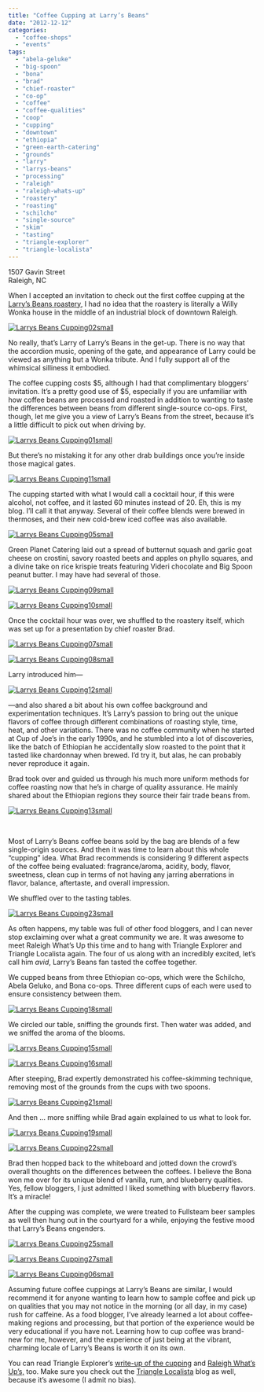 ```yaml
---
title: "Coffee Cupping at Larry’s Beans"
date: "2012-12-12"
categories:
  - "coffee-shops"
  - "events"
tags:
  - "abela-geluke"
  - "big-spoon"
  - "bona"
  - "brad"
  - "chief-roaster"
  - "co-op"
  - "coffee"
  - "coffee-qualities"
  - "coop"
  - "cupping"
  - "downtown"
  - "ethiopia"
  - "green-earth-catering"
  - "grounds"
  - "larry"
  - "larrys-beans"
  - "processing"
  - "raleigh"
  - "raleigh-whats-up"
  - "roastery"
  - "roasting"
  - "schilcho"
  - "single-source"
  - "skim"
  - "tasting"
  - "triangle-explorer"
  - "triangle-localista"
---
```


1507 Gavin Street\
Raleigh, NC

When I accepted an invitation to check out the first coffee cupping at the [Larry’s Beans roastery](http://www.larrysbeans.com/), I had no idea that the roastery is literally a Willy Wonka house in the middle of an industrial block of downtown Raleigh.




<div class="caption">

[![](http://s3.amazonaws.com/thegourmez-wpmedia/2012/12/Larrys-Beans-Cupping02small.jpg "Larrys Beans Cupping02small")](http://s3.amazonaws.com/thegourmez-wpmedia/2012/12/Larrys-Beans-Cupping02small.jpg)</div>


No really, that’s Larry of Larry’s Beans in the get-up. There is no way that the accordion music, opening of the gate, and appearance of Larry could be viewed as anything but a Wonka tribute. And I fully support all of the whimsical silliness it embodied.

The coffee cupping costs $5, although I had that complimentary bloggers’ invitation. It’s a pretty good use of $5, especially if you are unfamiliar with how coffee beans are processed and roasted in addition to wanting to taste the differences between beans from different single-source co-ops. First, though, let me give you a view of Larry’s Beans from the street, because it’s a little difficult to pick out when driving by.




<div class="caption">

[![](http://s3.amazonaws.com/thegourmez-wpmedia/2012/12/Larrys-Beans-Cupping01small-1024x279.jpg "Larrys Beans Cupping01small")](http://s3.amazonaws.com/thegourmez-wpmedia/2012/12/Larrys-Beans-Cupping01small.jpg)</div>


But there’s no mistaking it for any other drab buildings once you’re inside those magical gates.

[![](http://s3.amazonaws.com/thegourmez-wpmedia/2012/12/Larrys-Beans-Cupping11small.jpg "Larrys Beans Cupping11small")](http://s3.amazonaws.com/thegourmez-wpmedia/2012/12/Larrys-Beans-Cupping11small.jpg)

The cupping started with what I would call a cocktail hour, if this were alcohol, not coffee, and it lasted 60 minutes instead of 20. Eh, this is my blog. I’ll call it that anyway. Several of their coffee blends were brewed in thermoses, and their new cold-brew iced coffee was also available.

[![](http://s3.amazonaws.com/thegourmez-wpmedia/2012/12/Larrys-Beans-Cupping05small.jpg "Larrys Beans Cupping05small")](http://s3.amazonaws.com/thegourmez-wpmedia/2012/12/Larrys-Beans-Cupping05small.jpg)

Green Planet Catering laid out a spread of butternut squash and garlic goat cheese on crostini, savory roasted beets and apples on phyllo squares, and a divine take on rice krispie treats featuring Videri chocolate and Big Spoon peanut butter. I may have had several of those.

[![](http://s3.amazonaws.com/thegourmez-wpmedia/2012/12/Larrys-Beans-Cupping09small.jpg "Larrys Beans Cupping09small")](http://s3.amazonaws.com/thegourmez-wpmedia/2012/12/Larrys-Beans-Cupping09small.jpg)

[![](http://s3.amazonaws.com/thegourmez-wpmedia/2012/12/Larrys-Beans-Cupping10small.jpg "Larrys Beans Cupping10small")](http://s3.amazonaws.com/thegourmez-wpmedia/2012/12/Larrys-Beans-Cupping10small.jpg)

Once the cocktail hour was over, we shuffled to the roastery itself, which was set up for a presentation by chief roaster Brad.

[![](http://s3.amazonaws.com/thegourmez-wpmedia/2012/12/Larrys-Beans-Cupping07small.jpg "Larrys Beans Cupping07small")](http://s3.amazonaws.com/thegourmez-wpmedia/2012/12/Larrys-Beans-Cupping07small.jpg)




<div class="caption">

[![](http://s3.amazonaws.com/thegourmez-wpmedia/2012/12/Larrys-Beans-Cupping08small.jpg "Larrys Beans Cupping08small")](http://s3.amazonaws.com/thegourmez-wpmedia/2012/12/Larrys-Beans-Cupping08small.jpg)</div>


Larry introduced him—

[![](http://s3.amazonaws.com/thegourmez-wpmedia/2012/12/Larrys-Beans-Cupping12small.jpg "Larrys Beans Cupping12small")](http://s3.amazonaws.com/thegourmez-wpmedia/2012/12/Larrys-Beans-Cupping12small.jpg)

—and also shared a bit about his own coffee background and experimentation techniques. It’s Larry’s passion to bring out the unique flavors of coffee through different combinations of roasting style, time, heat, and other variations. There was no coffee community when he started at Cup of Joe’s in the early 1990s, and he stumbled into a lot of discoveries, like the batch of Ethiopian he accidentally slow roasted to the point that it tasted like chardonnay when brewed. I’d try it, but alas, he can probably never reproduce it again.

Brad took over and guided us through his much more uniform methods for coffee roasting now that he’s in charge of quality assurance. He mainly shared about the Ethiopian regions they source their fair trade beans from.

[![](http://s3.amazonaws.com/thegourmez-wpmedia/2012/12/Larrys-Beans-Cupping13small.jpg "Larrys Beans Cupping13small")](http://s3.amazonaws.com/thegourmez-wpmedia/2012/12/Larrys-Beans-Cupping13small.jpg)

 

Most of Larry’s Beans coffee beans sold by the bag are blends of a few single-origin sources. And then it was time to learn about this whole “cupping” idea. What Brad recommends is considering 9 different aspects of the coffee being evaluated: fragrance/aroma, acidity, body, flavor, sweetness, clean cup in terms of not having any jarring aberrations in flavor, balance, aftertaste, and overall impression.

We shuffled over to the tasting tables.

[![](http://s3.amazonaws.com/thegourmez-wpmedia/2012/12/Larrys-Beans-Cupping23small.jpg "Larrys Beans Cupping23small")](http://s3.amazonaws.com/thegourmez-wpmedia/2012/12/Larrys-Beans-Cupping23small.jpg)

As often happens, my table was full of other food bloggers, and I can never stop exclaiming over what a great community we are. It was awesome to meet Raleigh What’s Up this time and to hang with Triangle Explorer and Triangle Localista again. The four of us along with an incredibly excited, let’s call him _avid_, Larry’s Beans fan tasted the coffee together.

We cupped beans from three Ethiopian co-ops, which were the Schilcho, Abela Geluko, and Bona co-ops. Three different cups of each were used to ensure consistency between them.




<div class="caption">

[![](http://s3.amazonaws.com/thegourmez-wpmedia/2012/12/Larrys-Beans-Cupping18small.jpg "Larrys Beans Cupping18small")](http://s3.amazonaws.com/thegourmez-wpmedia/2012/12/Larrys-Beans-Cupping18small.jpg)</div>


We circled our table, sniffing the grounds first. Then water was added, and we sniffed the aroma of the blooms.

[![](http://s3.amazonaws.com/thegourmez-wpmedia/2012/12/Larrys-Beans-Cupping15small.jpg "Larrys Beans Cupping15small")](http://s3.amazonaws.com/thegourmez-wpmedia/2012/12/Larrys-Beans-Cupping15small.jpg)

[![](http://s3.amazonaws.com/thegourmez-wpmedia/2012/12/Larrys-Beans-Cupping16small.jpg "Larrys Beans Cupping16small")](http://s3.amazonaws.com/thegourmez-wpmedia/2012/12/Larrys-Beans-Cupping16small.jpg)

After steeping, Brad expertly demonstrated his coffee-skimming technique, removing most of the grounds from the cups with two spoons.

[![](http://s3.amazonaws.com/thegourmez-wpmedia/2012/12/Larrys-Beans-Cupping21small.jpg "Larrys Beans Cupping21small")](http://s3.amazonaws.com/thegourmez-wpmedia/2012/12/Larrys-Beans-Cupping21small.jpg)

And then … more sniffing while Brad again explained to us what to look for.




<div class="caption">

[![](http://s3.amazonaws.com/thegourmez-wpmedia/2012/12/Larrys-Beans-Cupping19small.jpg "Larrys Beans Cupping19small")](http://s3.amazonaws.com/thegourmez-wpmedia/2012/12/Larrys-Beans-Cupping19small.jpg)</div>


[![](http://s3.amazonaws.com/thegourmez-wpmedia/2012/12/Larrys-Beans-Cupping22small.jpg "Larrys Beans Cupping22small")](http://s3.amazonaws.com/thegourmez-wpmedia/2012/12/Larrys-Beans-Cupping22small.jpg)

Brad then hopped back to the whiteboard and jotted down the crowd’s overall thoughts on the differences between the coffees. I believe the Bona won me over for its unique blend of vanilla, rum, and blueberry qualities. Yes, fellow bloggers, I just admitted I liked something with blueberry flavors. It’s a miracle!

After the cupping was complete, we were treated to Fullsteam beer samples as well then hung out in the courtyard for a while, enjoying the festive mood that Larry’s Beans engenders.




<div class="caption">

[![](http://s3.amazonaws.com/thegourmez-wpmedia/2012/12/Larrys-Beans-Cupping25small.jpg "Larrys Beans Cupping25small")](http://s3.amazonaws.com/thegourmez-wpmedia/2012/12/Larrys-Beans-Cupping25small.jpg)</div>





<div class="caption">

[![](http://s3.amazonaws.com/thegourmez-wpmedia/2012/12/Larrys-Beans-Cupping27small.jpg "Larrys Beans Cupping27small")](http://s3.amazonaws.com/thegourmez-wpmedia/2012/12/Larrys-Beans-Cupping27small.jpg)</div>





<div class="caption">

[![](http://s3.amazonaws.com/thegourmez-wpmedia/2012/12/Larrys-Beans-Cupping06small.jpg "Larrys Beans Cupping06small")](http://s3.amazonaws.com/thegourmez-wpmedia/2012/12/Larrys-Beans-Cupping06small.jpg)</div>


Assuming future coffee cuppings at Larry’s Beans are similar, I would recommend it for anyone wanting to learn how to sample coffee and pick up on qualities that you may not notice in the morning (or all day, in my case) rush for caffeine. As a food blogger, I’ve already learned a lot about coffee-making regions and processing, but that portion of the experience would be very educational if you have not. Learning how to cup coffee was brand-new for me, however, and the experience of just being at the vibrant, charming locale of Larry’s Beans is worth it on its own.

You can read Triangle Explorer’s [write-up of the cupping](http://triangleexplorer.com/2012/12/06/larrys-beans-of-raleigh-my-first-coffee-cupping/) and [Raleigh What’s Up’s,](http://raleighwhatsup.blogspot.com/2012/11/speaking-of-coffee.html) too. Make sure you check out the [Triangle Localista](http://www.trianglelocalista.com/) blog as well, because it’s awesome (I admit no bias).
